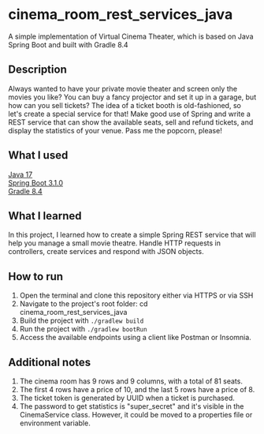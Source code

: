 # cinema_room_rest_services_java
A simple implementation of Virtual Cinema Theater, which is based on Java Spring Boot and built with Gradle 8.4

## Description
Always wanted to have your private movie theater and screen only the movies you like? You can buy a fancy projector and set it up in a garage, 
but how can you sell tickets? The idea of a ticket booth is old-fashioned, so let's create a special service for that! Make good use of Spring 
and write a REST service that can show the available seats, sell and refund tickets, and display the statistics of your venue. Pass me the 
popcorn, please!

## What I used
[Java 17](https://openjdk.org/projects/jdk/17/)  
[Spring Boot 3.1.0](https://github.com/spring-projects/spring-boot/wiki/Spring-Boot-3.1-Release-Notes)  
[Gradle 8.4](https://docs.gradle.org/8.4/release-notes.html)

## What I learned
In this project, I learned how to create a simple Spring REST service that will help you manage a small movie theatre. Handle HTTP requests in 
controllers, create services and respond with JSON objects.

## How to run
1. Open the terminal and clone this repository either via HTTPS or via SSH
2. Navigate to the project's root folder: cd cinema_room_rest_services_java
3. Build the project with `./gradlew build`
4. Run the project with `./gradlew bootRun`
5. Access the available endpoints using a client like Postman or Insomnia.

## Additional notes
1. The cinema room has 9 rows and 9 columns, with a total of 81 seats.
2. The first 4 rows have a price of 10, and the last 5 rows have a price of 8.
3. The ticket token is generated by UUID when a ticket is purchased.
4. The password to get statistics is "super_secret" and it's visible in the CinemaService class. However, it could be moved to a properties
   file or environment variable.
